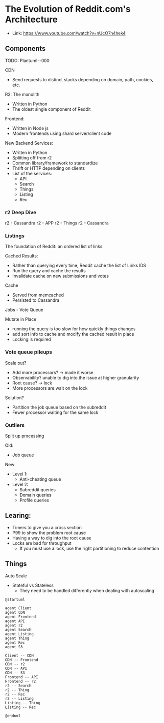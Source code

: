 # The Evolution of Reddit.com's Architecture

* Link: https://www.youtube.com/watch?v=nUcO7n4hek4


## Components

TODO: Plantuml--000

CDN
* Send requests to distinct stacks depending on domain, path, cookies, etc.

R2: The monolith
* Written in Python
* The oldest single component of Reddit

Frontend:
* Written in Node js
* Modern frontends using shard server/client code


New Backend Services:
* Written in Python
* Splitting off from r2
* Common library/framework to standardize
* Thrift or HTTP depending on clients
* List of the services:
  * API
  * Search
  * Things
  * Listing
  * Rec

### r2 Deep Dive

r2 - Cassandra
r2 - APP
r2 - Things
r2 - Cassandra

### Listings

The foundation of Reddit: an ordered list of links

Cached Results:
* Rather than querying every time, Reddit cache the list of Links IDS
* Run the query and cache the results
* Invalidate cache on new submissions and votes

Cache
* Served from memcached
* Persisted to Cassandra

Jobs - Vote Queue

Mutate in Place
* running the query is too slow for how quickly things changes
* add sort info to cache and modify the cached result in place
* Locking is required

### Vote queue pileups

Scale out?
* Add more processors? -> made it worse
* Observability? unable to dig into the issue at higher granularity
* Root cause? -> lock
* More processors are wait on the lock

Solution?
* Partition the job queue based on the subreddit
* Fewer processor waiting for the same lock

### Outliers

Split up processing

Old:
* Job queue

New:
* Level 1:
  * Anti-cheating queue
* Level 2:
  * Subreddit queries
  * Domain queries
  * Profile queries

## Learing:
* Timers to give you a cross section
* P99 to show the problem root cause
* Having a way to dig into the root cause
* Locks are bad for throughput
  * If you must use a lock, use the right partitioning to reduce contention

## Things




Auto Scale
* Stateful vs Stateless
  * They need to be handled differently when dealing with autoscaling


```
@startuml

agent Client
agent CDN
agent Frontend
agent API
agent r2
agent Search
agent Listing
agent Thing
agent Rec
agent S3

Client -- CDN
CDN -- Frontend
CDN -- r2
CDN -- API
CDN -- S3
Frontend -- API
Frontend -- r2
r2 -- Search
r2 -- Thing
r2 -- Rec
r2 -- Listing
Listing -- Thing
Listing -- Rec

@enduml

```
